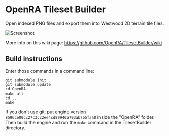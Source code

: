 # OpenRA Tileset Builder

Open indexed PNG files and export them into Westwood 2D terrain tile files.

![Screenshot](https://camo.githubusercontent.com/0194457c97c9cd10be75cb7be8f62135f4238a55/687474703a2f2f692e696d6775722e636f6d2f33437538392e706e67)

More info on this wiki page: https://github.com/OpenRA/TilesetBuilder/wiki

## Build instructions

Enter those commands in a command line:
```
git submodule init
git submodule update
cd OpenRA
make all
cd ..
make
```

If you don't use git, put engine version `8596ce00cc27c3cc2ee4cd899465793ab7b5faa0` inside the "OpenRA" folder.
Then build the engine and run the `make` command in the TilesetBuilder directory.
